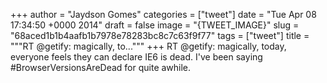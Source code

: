 
+++
author = "Jaydson Gomes"
categories = ["tweet"]
date = "Tue Apr 08 17:34:50 +0000 2014"
draft = false
image = "{TWEET_IMAGE}"
slug = "68aced1b1b4aafb1b7978e78283bc8c7c63f9f77"
tags = ["tweet"]
title = """RT @getify: magically, to..."""
+++
RT @getify: magically, today, everyone feels they can declare IE6 is dead. I've been saying #BrowserVersionsAreDead for quite awhile.
